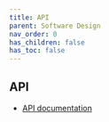 ```yaml
---
title: API
parent: Software Design
nav_order: 0
has_children: false
has_toc: false
---
```

## API
- [API documentation](https://petstore.swagger.io/?url=https://utrechtuniversity.github.io/irods-ruleset-uu/api.json)

